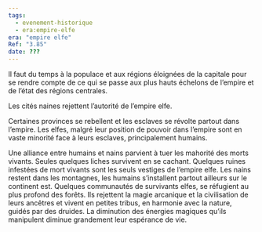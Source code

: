 ```yaml
---
tags:
  - evenement-historique
  - era:empire-elfe
era: "empire elfe"
Ref: "3.85"
date: ???
---
```



Il faut du temps à la populace et aux régions éloignées de la capitale pour se rendre compte de ce qui se passe aux plus hauts échelons de l’empire et de l’état des régions centrales.

Les cités naines rejettent l’autorité de l’empire elfe.

Certaines provinces se rebellent et les esclaves se révolte partout dans l’empire. Les elfes, malgré leur position de pouvoir dans l’empire sont en vaste minorité face à leurs esclaves, principalement humains.

Une alliance entre humains et nains parvient à tuer les mahorité des morts vivants. Seules quelques liches survivent en se cachant. Quelques ruines infestées de mort vivants sont les seuls vestiges de l’empire elfe. Les nains restent dans les montagnes, les humains s’installent partout ailleurs sur le continent est. Quelques communautés de survivants elfes, se réfugient au plus profond des forêts. Ils rejettent la magie arcanique et la civilisation de leurs ancêtres et vivent en petites tribus, en harmonie avec la nature, guidés par des druides. La diminution des énergies magiques qu’ils manipulent diminue grandement leur espérance de vie.